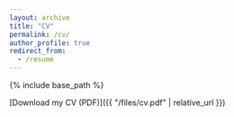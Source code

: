 ```yaml
---
layout: archive
title: "CV"
permalink: /cv/
author_profile: true
redirect_from:
  - /resume
---
```


{% include base_path %}

[Download my CV (PDF)]({{ "/files/cv.pdf" | relative_url }})  
